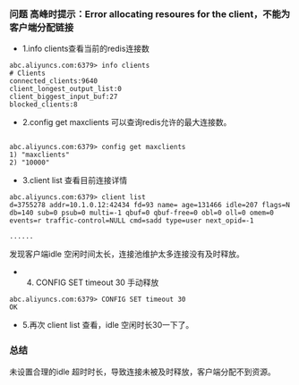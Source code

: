 ### 问题 高峰时提示：Error allocating resoures for the client，不能为客户端分配链接

* 1.info clients查看当前的redis连接数

~~~
abc.aliyuncs.com:6379> info clients
# Clients
connected_clients:9640
client_longest_output_list:0
client_biggest_input_buf:27
blocked_clients:8

~~~

* 2.config get maxclients 可以查询redis允许的最大连接数。

~~~

abc.aliyuncs.com:6379> config get maxclients
1) "maxclients"
2) "10000"
~~~


* 3.client list 查看目前连接详情

~~~
abc.aliyuncs.com:6379> client list
d=3755278 addr=10.1.0.12:42434 fd=93 name= age=131466 idle=207 flags=N db=140 sub=0 psub=0 multi=-1 qbuf=0 qbuf-free=0 obl=0 oll=0 omem=0 events=r traffic-control=NULL cmd=sadd type=user next_opid=-1

......
~~~

发现客户端idle 空闲时间太长，连接池维护太多连接没有及时释放。

* 4. CONFIG SET timeout 30 手动释放

~~~
abc.aliyuncs.com:6379> CONFIG SET timeout 30
OK
~~~
* 5.再次 client list 查看，idle 空闲时长30一下了。

### 总结
 未设置合理的idle 超时时长，导致连接未被及时释放，客户端分配不到资源。
